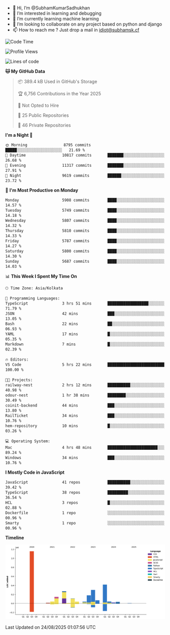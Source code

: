 - 👋 Hi, I’m @SubhamKumarSadhukhan
- 👀 I’m interested in learning and debugging
- 🌱 I’m currently learning machine learning
- 💞️ I’m looking to collaborate on any project based on python and django
- 📫 How to reach me ?
      Just drop a mail in idiot@subhamsk.cf

<!---
SubhamKumarSadhukhan/SubhamKumarSadhukhan is a ✨ special ✨ repository because its `README.md` (this file) appears on your GitHub profile.
You can click the Preview link to take a look at your changes.
--->


<!--START_SECTION:waka-->
![Code Time](http://img.shields.io/badge/Code%20Time-3%2C053%20hrs%2026%20mins-blue)

![Profile Views](http://img.shields.io/badge/Profile%20Views-0-blue)

![Lines of code](https://img.shields.io/badge/From%20Hello%20World%20I%27ve%20Written-2.9%20million%20lines%20of%20code-blue)

**🐱 My GitHub Data** 

> 📦 389.4 kB Used in GitHub's Storage 
 > 
> 🏆 6,756 Contributions in the Year 2025
 > 
> 🚫 Not Opted to Hire
 > 
> 📜 25 Public Repositories 
 > 
> 🔑 46 Private Repositories 
 > 
**I'm a Night 🦉** 

```text
🌞 Morning                8795 commits        █████░░░░░░░░░░░░░░░░░░░░   21.69 % 
🌆 Daytime                10817 commits       ███████░░░░░░░░░░░░░░░░░░   26.68 % 
🌃 Evening                11317 commits       ███████░░░░░░░░░░░░░░░░░░   27.91 % 
🌙 Night                  9619 commits        ██████░░░░░░░░░░░░░░░░░░░   23.72 % 
```
📅 **I'm Most Productive on Monday** 

```text
Monday                   5908 commits        ████░░░░░░░░░░░░░░░░░░░░░   14.57 % 
Tuesday                  5749 commits        ████░░░░░░░░░░░░░░░░░░░░░   14.18 % 
Wednesday                5807 commits        ████░░░░░░░░░░░░░░░░░░░░░   14.32 % 
Thursday                 5810 commits        ████░░░░░░░░░░░░░░░░░░░░░   14.33 % 
Friday                   5787 commits        ████░░░░░░░░░░░░░░░░░░░░░   14.27 % 
Saturday                 5800 commits        ████░░░░░░░░░░░░░░░░░░░░░   14.30 % 
Sunday                   5687 commits        ████░░░░░░░░░░░░░░░░░░░░░   14.03 % 
```


📊 **This Week I Spent My Time On** 

```text
🕑︎ Time Zone: Asia/Kolkata

💬 Programming Languages: 
TypeScript               3 hrs 51 mins       ██████████████████░░░░░░░   71.79 % 
JSON                     42 mins             ███░░░░░░░░░░░░░░░░░░░░░░   13.05 % 
Bash                     22 mins             ██░░░░░░░░░░░░░░░░░░░░░░░   06.93 % 
YAML                     17 mins             █░░░░░░░░░░░░░░░░░░░░░░░░   05.35 % 
Markdown                 7 mins              █░░░░░░░░░░░░░░░░░░░░░░░░   02.39 % 

🔥 Editors: 
VS Code                  5 hrs 22 mins       █████████████████████████   100.00 % 

🐱‍💻 Projects: 
railway-nest             2 hrs 12 mins       ██████████░░░░░░░░░░░░░░░   40.98 % 
odour-nest               1 hr 38 mins        ████████░░░░░░░░░░░░░░░░░   30.49 % 
coinit-backend           44 mins             ███░░░░░░░░░░░░░░░░░░░░░░   13.80 % 
RailTicket               34 mins             ███░░░░░░░░░░░░░░░░░░░░░░   10.76 % 
hem-repository           10 mins             █░░░░░░░░░░░░░░░░░░░░░░░░   03.26 % 

💻 Operating System: 
Mac                      4 hrs 48 mins       ██████████████████████░░░   89.24 % 
Windows                  34 mins             ███░░░░░░░░░░░░░░░░░░░░░░   10.76 % 
```

**I Mostly Code in JavaScript** 

```text
JavaScript               41 repos            ██████████░░░░░░░░░░░░░░░   39.42 % 
TypeScript               38 repos            █████████░░░░░░░░░░░░░░░░   36.54 % 
HCL                      3 repos             █░░░░░░░░░░░░░░░░░░░░░░░░   02.88 % 
Dockerfile               1 repo              ░░░░░░░░░░░░░░░░░░░░░░░░░   00.96 % 
Smarty                   1 repo              ░░░░░░░░░░░░░░░░░░░░░░░░░   00.96 % 
```



**Timeline**

![Lines of Code chart](https://raw.githubusercontent.com/SubhamKumarSadhukhan/SubhamKumarSadhukhan/main/assets/bar_graph.png)


 Last Updated on 24/08/2025 01:07:56 UTC
<!--END_SECTION:waka-->
